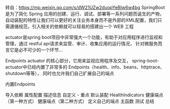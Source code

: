 转自：https://mp.weixin.qq.com/s/dW21UZw2duopYeBIw6w4bg
SpringBoot 是为了简化 Spring 应用的创建、运行、调试、部署等一系列问题而诞生的产物，
自动装配的特性让我们可以更好的关注业务本身而不是外部的XML配置，我们只需遵循规范，引入相关的依赖就可以轻易的搭建出一个 WEB 工程

actuator是spring boot项目中非常强大一个功能，有助于对应用程序进行监视和管理，通过 restful api请求来监管、审计、收集应用的运行情况，
针对微服务而言它是必不可少的一个环节…


Endpoints
actuator 的核心部分，它用来监视应用程序及交互，
spring-boot-actuator中已经内置了非常多的 Endpoints（health、info、beans、httptrace、shutdown等等），
同时也允许我们自己扩展自己的端点

内置Endpoints


导入依赖
属性配置
描述信息
自定义 - 重点
默认装配 HealthIndicators
健康端点（第一种方式）
健康端点（第二种方式）
定义自己的端点
主函数
测试
总结